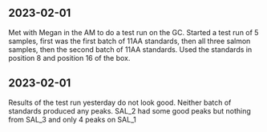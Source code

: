 ## 2023-02-01
Met with Megan in the AM to do a test run on the GC.
Started a test run of 5 samples, first was the first batch of 11AA standards, then all three salmon samples, then the second batch of 11AA standards.
Used the standards in position 8 and position 16 of the box.

## 2023-02-01
Results of the test run yesterday do not look good.
Neither batch of standards produced any peaks. 
SAL_2 had some good peaks but nothing from SAL_3 and only 4 peaks on SAL_1
